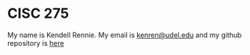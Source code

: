 # CISC 275
My name is Kendell Rennie.
My email is kenren@udel.edu and my 
github repository is [here](https://github.com/dellman000/CISC275/blob/main/README.md)
